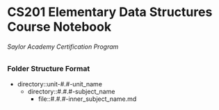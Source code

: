 # CS201 Elementary Data Structures Course Notebook

###### Saylor Academy Certification Program

### Folder Structure Format

- directory::unit-#.#-unit_name
	- directory::#.#.#-subject_name
		- file::#.#.#-inner_subject_name.md
